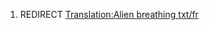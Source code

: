 1.  REDIRECT [Translation:Alien breathing
    txt/fr](Translation:Alien_breathing_txt/fr "wikilink")